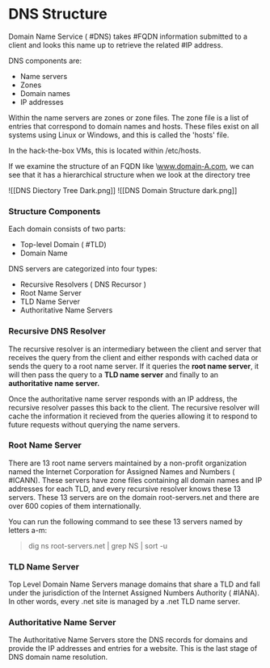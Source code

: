 # DNS Structure

Domain Name Service ( #DNS) takes #FQDN information submitted to a client and looks this name up to retrieve the related #IP address.

DNS components are:

- Name servers
- Zones
- Domain names
- IP addresses

Within the name servers are zones or zone files. The zone file is a list of entries that correspond to domain names and hosts. These files exist on all systems using Linux or Windows, and this is called the 'hosts' file.

In the hack-the-box VMs, this is located within /etc/hosts.

If we examine the structure of an FQDN like \www.domain-A.com, we can see that it has a hierarchical structure when we look at the directory tree

![[DNS Diectory Tree Dark.png]]
![[DNS Domain Structure dark.png]]

### Structure Components

Each domain consists of two parts:
- Top-level Domain ( #TLD)
- Domain Name

DNS servers are categorized into four types:
- Recursive Resolvers ( DNS Recursor )
- Root Name Server
- TLD Name Server
- Authoritative Name Servers

### Recursive DNS Resolver

The recursive resolver is an intermediary between the client and server that receives the query from the client and either responds with cached data or sends the query to a root name server. If it queries the **root name server**, it will then pass the query to a **TLD name server** and finally to an **authoritative name server.**

Once the authoritative name server responds with an IP address, the recursive resolver passes this back to the client. The recursive resolver will cache the information it recieved from the queries allowing it to respond to future requests without querying the name servers.

### Root Name Server

There are 13 root name servers maintained by a non-profit organization named the Internet Corporation for Assigned Names and Numbers ( #ICANN). These servers have zone files containing all domain names and IP addresses for each TLD, and every recursive resolver knows these 13 servers. These 13 servers are on the domain root-servers.net and there are over 600 copies of them internationally.

You can run the following command to see these 13 servers named by letters a-m:

>dig ns root-servers.net | grep NS | sort -u

### TLD Name Server

Top Level Domain Name Servers manage domains that share a TLD and fall under the jurisdiction of the Internet Assigned Numbers Authority ( #IANA). In other words, every .net site is managed by a .net TLD name server. 

### Authoritative Name Server

The Authoritative Name Servers store the DNS records for domains and provide the IP addresses and entries for a website. This is the last stage of DNS domain name resolution.